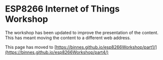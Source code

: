 # ESP8266 Internet of Things Workshop

The workshop has been updated to improve the presentation of the content.  This has meant moving the content to a different web address.

This page has moved to [https://binnes.github.io/esp8266Workshop/part1/](https://binnes.github.io/esp8266Workshop/part4/)